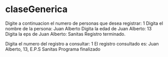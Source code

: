# claseGenerica

Digite a continuacion el numero de personas que desea registrar: 1
Digita el nombre de la persona: Juan Alberto
Digita la edad de Juan Alberto: 13
Digita la eps de Juan Alberto: Sanitas
Registro terminado.


Digita el numero del registro a consultar: 1
El registro consultado es: Juan Alberto, 13,
E.P.S Sanitas
Programa finalizado